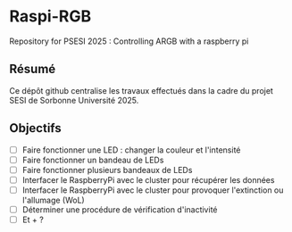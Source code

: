 # Raspi-RGB
Repository for PSESI 2025 : Controlling ARGB with a raspberry pi  

## Résumé
Ce dépôt github centralise les travaux effectués dans la cadre du projet SESI de Sorbonne Université 2025.

## Objectifs
- [ ] Faire fonctionner une LED : changer la couleur et l'intensité
- [ ] Faire fonctionner un bandeau de LEDs
- [ ] Faire fonctionner plusieurs bandeaux de LEDs
- [ ] Interfacer le RaspberryPi avec le cluster pour récupérer les données
- [ ] Interfacer le RaspberryPi avec le cluster pour provoquer l'extinction ou l'allumage (WoL)
- [ ] Déterminer une procédure de vérification d'inactivité
- [ ] Et + ?
